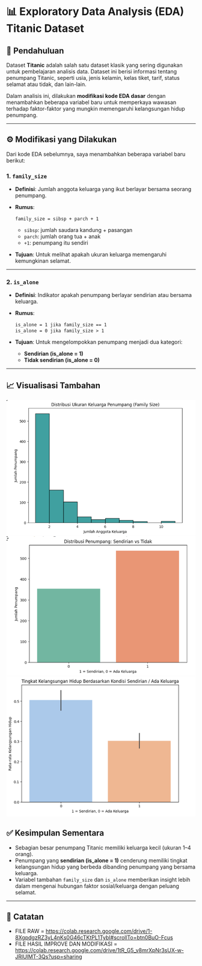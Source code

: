 # 📊 Exploratory Data Analysis (EDA) Titanic Dataset

## 📝 Pendahuluan

Dataset **Titanic** adalah salah satu dataset klasik yang sering digunakan untuk pembelajaran analisis data. Dataset ini berisi informasi tentang penumpang Titanic, seperti usia, jenis kelamin, kelas tiket, tarif, status selamat atau tidak, dan lain-lain.

Dalam analisis ini, dilakukan **modifikasi kode EDA dasar** dengan menambahkan beberapa variabel baru untuk memperkaya wawasan terhadap faktor-faktor yang mungkin memengaruhi kelangsungan hidup penumpang.

---

## ⚙️ Modifikasi yang Dilakukan

Dari kode EDA sebelumnya, saya menambahkan beberapa variabel baru berikut:

### 1. `family_size`

* **Definisi**: Jumlah anggota keluarga yang ikut berlayar bersama seorang penumpang.

* **Rumus**:

  ```
  family_size = sibsp + parch + 1
  ```

  * `sibsp`: jumlah saudara kandung + pasangan
  * `parch`: jumlah orang tua + anak
  * `+1`: penumpang itu sendiri

* **Tujuan**: Untuk melihat apakah ukuran keluarga memengaruhi kemungkinan selamat.

---

### 2. `is_alone`

* **Definisi**: Indikator apakah penumpang berlayar sendirian atau bersama keluarga.

* **Rumus**:

  ```
  is_alone = 1 jika family_size == 1
  is_alone = 0 jika family_size > 1
  ```

* **Tujuan**: Untuk mengelompokkan penumpang menjadi dua kategori:

  * **Sendirian (is\_alone = 1)**
  * **Tidak sendirian (is\_alone = 0)**

---

## 📈 Visualisasi Tambahan
![At](https://github.com/c14250136-cmd/Exploratory-Data-Analysis-EDA-Titanic-Dataset/blob/main/Screenshot%202025-09-06%20011520.png)
![Alt](https://github.com/c14250136-cmd/Exploratory-Data-Analysis-EDA-Titanic-Dataset/blob/main/Screenshot%202025-09-06%20011542.png)
![Alext](https://github.com/c14250136-cmd/Exploratory-Data-Analysis-EDA-Titanic-Dataset/blob/main/Screenshot%202025-09-06%20011556.png)
## ✅ Kesimpulan Sementara

* Sebagian besar penumpang Titanic memiliki keluarga kecil (ukuran 1–4 orang).
* Penumpang yang **sendirian (is\_alone = 1)** cenderung memiliki tingkat kelangsungan hidup yang berbeda dibanding penumpang yang bersama keluarga.
* Variabel tambahan `family_size` dan `is_alone` memberikan insight lebih dalam mengenai hubungan faktor sosial/keluarga dengan peluang selamat.

---

## 📂 Catatan

* FILE RAW = https://colab.research.google.com/drive/1-8XgpdgzRZ3yL4nKs0G46cTKtPL1TybI#scrollTo=btn0BuO-Fcus
* FILE HASIL IMPROVE DAN MODIFIKASI = https://colab.research.google.com/drive/1tR_G5_v8mrXpNr3sUX-w-JRlUlMT-3Qs?usp=sharing
